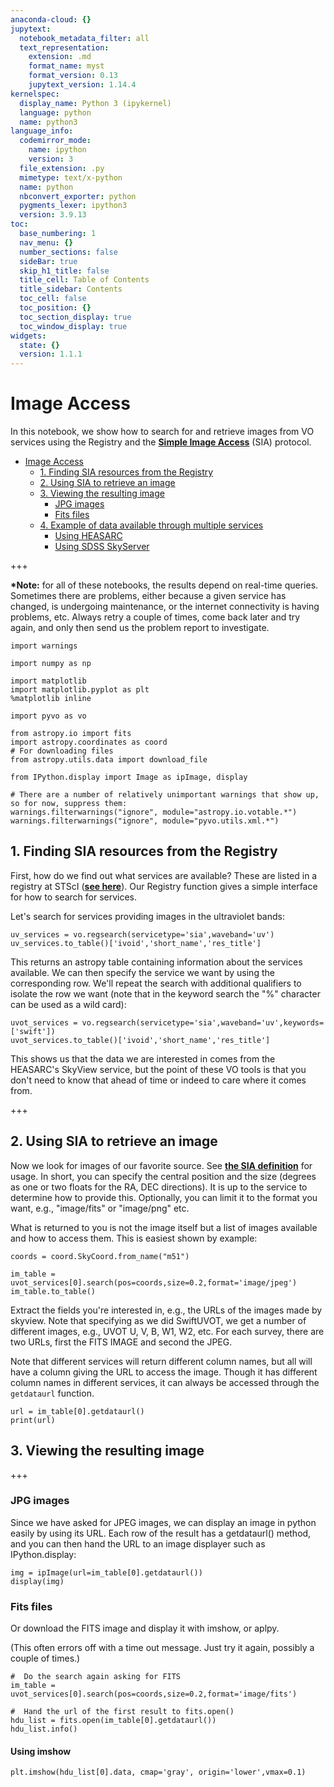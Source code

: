 ```yaml
---
anaconda-cloud: {}
jupytext:
  notebook_metadata_filter: all
  text_representation:
    extension: .md
    format_name: myst
    format_version: 0.13
    jupytext_version: 1.14.4
kernelspec:
  display_name: Python 3 (ipykernel)
  language: python
  name: python3
language_info:
  codemirror_mode:
    name: ipython
    version: 3
  file_extension: .py
  mimetype: text/x-python
  name: python
  nbconvert_exporter: python
  pygments_lexer: ipython3
  version: 3.9.13
toc:
  base_numbering: 1
  nav_menu: {}
  number_sections: false
  sideBar: true
  skip_h1_title: false
  title_cell: Table of Contents
  title_sidebar: Contents
  toc_cell: false
  toc_position: {}
  toc_section_display: true
  toc_window_display: true
widgets:
  state: {}
  version: 1.1.1
---
```


# Image Access

In this notebook, we show how to search for and retrieve images from VO services using the Registry and the __[Simple Image Access](http://www.ivoa.net/documents/SIA/)__ (SIA) protocol.

- [Image Access](#image-access)
  - [1. Finding SIA resources from the Registry](#1-finding-sia-resources-from-the-registry)
  - [2. Using SIA to retrieve an image](#2-using-sia-to-retrieve-an-image)
  - [3. Viewing the resulting image](#3-viewing-the-resulting-image)
    - [JPG images](#jpg-images)
    - [Fits files](#fits-files)
  - [4. Example of data available through multiple services](#4-example-of-data-available-through-multiple-services)
    - [Using HEASARC](#using-heasarc)
    - [Using SDSS SkyServer](#using-sdss-skyserver)

+++

**\*Note:**  for all of these notebooks, the results depend on real-time queries.  Sometimes there are problems, either because a given service has changed, is undergoing maintenance, or the internet connectivity is having problems, etc.  Always retry a couple of times, come back later and try again, and only then send us the problem report to investigate.

```{code-cell} ipython3
import warnings

import numpy as np

import matplotlib
import matplotlib.pyplot as plt
%matplotlib inline

import pyvo as vo

from astropy.io import fits
import astropy.coordinates as coord
# For downloading files
from astropy.utils.data import download_file

from IPython.display import Image as ipImage, display

# There are a number of relatively unimportant warnings that show up, so for now, suppress them:
warnings.filterwarnings("ignore", module="astropy.io.votable.*")
warnings.filterwarnings("ignore", module="pyvo.utils.xml.*")
```

## 1. Finding SIA resources from the Registry

First, how do we find out what  services are available?  These are listed in a registry at STScI (__[see here](http://www.ivoa.net/documents/RegTAP/)__).  Our Registry function gives a simple interface for how to search for services.

Let's search for services providing images in the ultraviolet bands:

```{code-cell} ipython3
uv_services = vo.regsearch(servicetype='sia',waveband='uv')
uv_services.to_table()['ivoid','short_name','res_title']
```

This returns an astropy table containing information about the services available.  We can then specify the service we want by using the corresponding row.  We'll repeat the search with additional qualifiers to isolate the row we want (note that in the keyword search the "%" character can be used as a wild card):

```{code-cell} ipython3
uvot_services = vo.regsearch(servicetype='sia',waveband='uv',keywords=['swift'])
uvot_services.to_table()['ivoid','short_name','res_title']
```

This shows us that the data we are interested in comes from the HEASARC's SkyView service, but the point of these VO tools is that you don't need to know that ahead of time or indeed to care where it comes from.

+++

## 2. Using SIA to retrieve an image

Now we look for images of our favorite source.  See __[the SIA definition](http://www.ivoa.net/documents/WD/SIA/sia-20040524.html)__ for usage.  In short, you can specify the central position and the size (degrees as one or two floats for the RA, DEC directions).  It is up to the service to determine how to provide this. Optionally, you can limit it to the format you want, e.g., "image/fits" or "image/png" etc.

What is returned to you is not the image itself but a list of images available and how to access them.  This is easiest shown by example:

```{code-cell} ipython3
coords = coord.SkyCoord.from_name("m51")

im_table = uvot_services[0].search(pos=coords,size=0.2,format='image/jpeg')
im_table.to_table()
```

Extract the fields you're interested in, e.g., the URLs of the images made by skyview.  Note that specifying as we did SwiftUVOT, we get a number of different images, e.g., UVOT U, V, B, W1, W2, etc.  For each survey, there are two URLs, first the FITS IMAGE and second the JPEG.

Note that different services will return different column names, but all will have a column giving the URL to access the image.  Though it has different column names in different services, it can always be accessed through the `getdataurl` function.

```{code-cell} ipython3
url = im_table[0].getdataurl()
print(url)
```

## 3. Viewing the resulting image

+++

### JPG images

Since we have asked for JPEG images, we can display an image in python easily by using its URL. Each row of the result has a getdataurl() method, and you can then hand the URL to an image displayer such as IPython.display:

```{code-cell} ipython3
img = ipImage(url=im_table[0].getdataurl())
display(img)
```

### Fits files

Or download the FITS image and display it with imshow, or aplpy.

(This often errors off with a time out message.  Just try it again, possibly a couple of times.)

```{code-cell} ipython3
#  Do the search again asking for FITS
im_table = uvot_services[0].search(pos=coords,size=0.2,format='image/fits')

#  Hand the url of the first result to fits.open()
hdu_list = fits.open(im_table[0].getdataurl())
hdu_list.info()
```

#### Using imshow

```{code-cell} ipython3
plt.imshow(hdu_list[0].data, cmap='gray', origin='lower',vmax=0.1)
```
